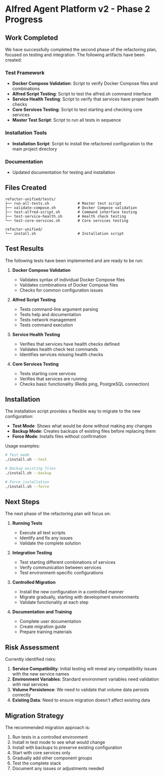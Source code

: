 # Alfred Agent Platform v2 - Phase 2 Progress

## Work Completed

We have successfully completed the second phase of the refactoring plan, focused on testing and integration. The following artifacts have been created:

### Test Framework
- **Docker Compose Validation**: Script to verify Docker Compose files and combinations
- **Alfred Script Testing**: Script to test the alfred.sh command interface
- **Service Health Testing**: Script to verify that services have proper health checks
- **Core Services Testing**: Script to test starting and checking core services
- **Master Test Script**: Script to run all tests in sequence

### Installation Tools
- **Installation Script**: Script to install the refactored configuration to the main project directory

### Documentation
- Updated documentation for testing and installation

## Files Created

```
refactor-unified/tests/
├── run-all-tests.sh             # Master test script
├── validate-compose.sh          # Docker Compose validation
├── test-alfred-script.sh        # Command interface testing
├── test-service-health.sh       # Health check testing
└── test-core-services.sh        # Core services testing

refactor-unified/
└── install.sh                   # Installation script
```

## Test Results

The following tests have been implemented and are ready to be run:

1. **Docker Compose Validation**
   - Validates syntax of individual Docker Compose files
   - Validates combinations of Docker Compose files
   - Checks for common configuration issues

2. **Alfred Script Testing**
   - Tests command-line argument parsing
   - Tests help and documentation
   - Tests network management
   - Tests command execution

3. **Service Health Testing**
   - Verifies that services have health checks defined
   - Validates health check test commands
   - Identifies services missing health checks

4. **Core Services Testing**
   - Tests starting core services
   - Verifies that services are running
   - Checks basic functionality (Redis ping, PostgreSQL connection)

## Installation

The installation script provides a flexible way to migrate to the new configuration:

- **Test Mode**: Shows what would be done without making any changes
- **Backup Mode**: Creates backups of existing files before replacing them
- **Force Mode**: Installs files without confirmation

Usage examples:
```bash
# Test mode
./install.sh --test

# Backup existing files
./install.sh --backup

# Force installation
./install.sh --force
```

## Next Steps

The next phase of the refactoring plan will focus on:

1. **Running Tests**
   - Execute all test scripts
   - Identify and fix any issues
   - Validate the complete solution

2. **Integration Testing**
   - Test starting different combinations of services
   - Verify communication between services
   - Test environment-specific configurations

3. **Controlled Migration**
   - Install the new configuration in a controlled manner
   - Migrate gradually, starting with development environments
   - Validate functionality at each step

4. **Documentation and Training**
   - Complete user documentation
   - Create migration guide
   - Prepare training materials

## Risk Assessment

Currently identified risks:

1. **Service Compatibility**: Initial testing will reveal any compatibility issues with the new service names
2. **Environment Variables**: Standard environment variables need validation with real services
3. **Volume Persistence**: We need to validate that volume data persists correctly
4. **Existing Data**: Need to ensure migration doesn't affect existing data

## Migration Strategy

The recommended migration approach is:

1. Run tests in a controlled environment
2. Install in test mode to see what would change
3. Install with backups to preserve existing configuration
4. Start with core services only
5. Gradually add other component groups
6. Test the complete stack
7. Document any issues or adjustments needed